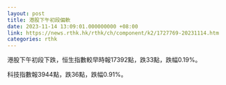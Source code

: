 ```yaml
---
layout: post
title: 港股下午初段偏軟
date: 2023-11-14 13:09:01.000000000 +08:00
link: https://news.rthk.hk/rthk/ch/component/k2/1727769-20231114.htm
categories: rthk
---
```


港股下午初段下跌，恒生指數較早時報17392點，跌33點，跌幅0.19%。

科技指數報3944點，跌36點，跌幅0.91%。

